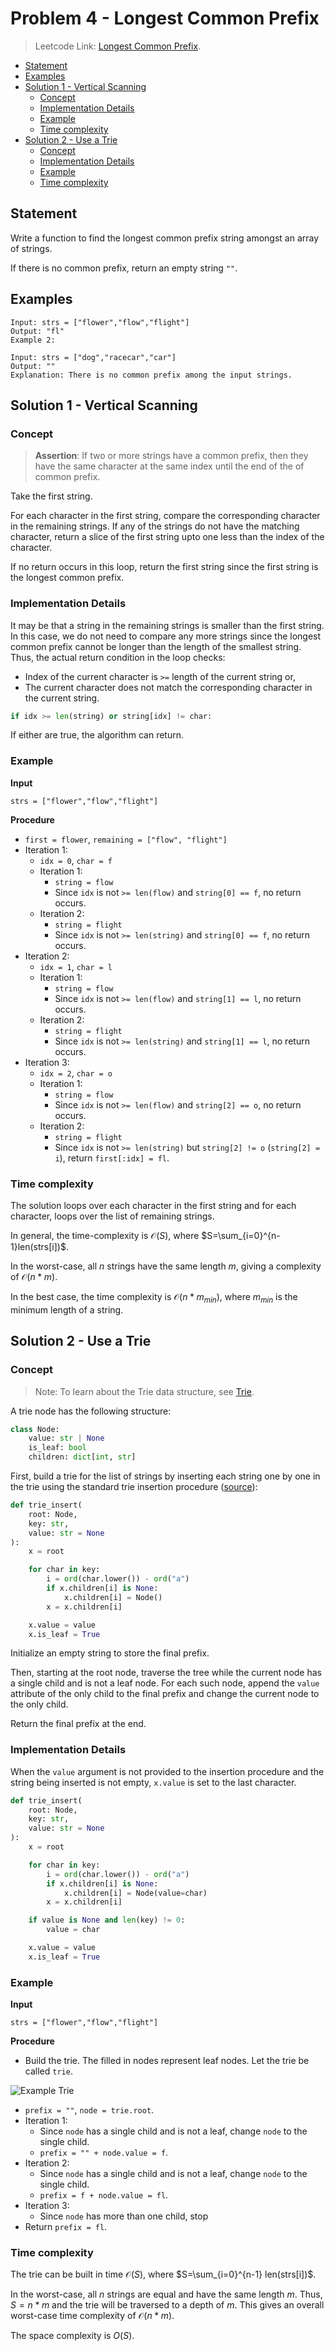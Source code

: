# <!-- omit in toc --> Problem 4 - Longest Common Prefix

> Leetcode Link: [Longest Common Prefix](https://leetcode.com/submissions/detail/730808235/).

- [Statement](#statement)
- [Examples](#examples)
- [Solution 1 - Vertical Scanning](#solution-1---vertical-scanning)
  - [Concept](#concept)
  - [Implementation Details](#implementation-details)
  - [Example](#example)
  - [Time complexity](#time-complexity)
- [Solution 2 - Use a Trie](#solution-2---use-a-trie)
  - [Concept](#concept-1)
  - [Implementation Details](#implementation-details-1)
  - [Example](#example-1)
  - [Time complexity](#time-complexity-1)

## Statement

Write a function to find the longest common prefix string amongst an array of strings.

If there is no common prefix, return an empty string `""`.

## Examples

```block
Input: strs = ["flower","flow","flight"]
Output: "fl"
Example 2:
```

```block
Input: strs = ["dog","racecar","car"]
Output: ""
Explanation: There is no common prefix among the input strings.
```

## Solution 1 - Vertical Scanning

### Concept

> **Assertion**: If two or more strings have a common prefix, then they have the same character at the same index until the end of the of common prefix.

Take the first string.

For each character in the first string, compare the corresponding character in the remaining strings. If any of the strings do not have the matching character, return a slice of the first string upto one less than the index of the character.

If no return occurs in this loop, return the first string since the first string is the longest common prefix.

### Implementation Details

It may be that a string in the remaining strings is smaller than the first string. In this case, we do not need to compare any more strings since the longest common prefix cannot be longer than the length of the smallest string. Thus, the actual return condition in the loop checks:

- Index of the current character is `>=` length of the current string or,
- The current character does not match the corresponding character in the current string.

```python
if idx >= len(string) or string[idx] != char:
```

If either are true, the algorithm can return.

### Example

**Input**

```block
strs = ["flower","flow","flight"]
```

**Procedure**

- `first = flower`, `remaining = ["flow", "flight"]`
- Iteration 1:
  - `idx = 0`, `char = f`
  - Iteration 1:
    - `string = flow`
    - Since `idx` is not `>= len(flow)` and `string[0] == f`, no return occurs.
  - Iteration 2:
    - `string = flight`
    - Since `idx` is not `>= len(string)` and `string[0] == f`, no return occurs.
- Iteration 2:
  - `idx = 1`, `char = l`
  - Iteration 1:
    - `string = flow`
    - Since `idx` is not `>= len(flow)` and `string[1] == l`, no return occurs.
  - Iteration 2:
    - `string = flight`
    - Since `idx` is not `>= len(string)` and `string[1] == l`, no return occurs.
- Iteration 3:
  - `idx = 2`, `char = o`
  - Iteration 1:
    - `string = flow`
    - Since `idx` is not `>= len(flow)` and `string[2] == o`, no return occurs.
  - Iteration 2:
    - `string = flight`
    - Since `idx` is not `>= len(string)` but `string[2] != o` (`string[2] = i`), return `first[:idx] = fl`.

### Time complexity

The solution loops over each character in the first string and for each character, loops over the list of remaining strings.

In general, the time-complexity is $\mathcal{O}(S)$, where $S=\sum_{i=0}^{n-1}len(strs[i])$.

In the worst-case, all $n$ strings have the same length $m$, giving a complexity of $\mathcal{O}(n*m)$.

In the best case, the time complexity is $\mathcal{O}(n*m_{min})$, where $m_{min}$ is the minimum length of a string.

## Solution 2 - Use a Trie

### Concept

> Note: To learn about the Trie data structure, see [Trie](https://en.wikipedia.org/wiki/Trie).

A trie node has the following structure:

```python
class Node:
    value: str | None
    is_leaf: bool
    children: dict[int, str]
```

First, build a trie for the list of strings by inserting each string one by one in the trie using the standard trie insertion procedure ([source](https://en.wikipedia.org/wiki/Trie#Insertion)):

```python
def trie_insert(
    root: Node,
    key: str,
    value: str = None
):
    x = root

    for char in key:
        i = ord(char.lower()) - ord("a")
        if x.children[i] is None:
            x.children[i] = Node()
        x = x.children[i]

    x.value = value
    x.is_leaf = True
```

Initialize an empty string to store the final prefix.

Then, starting at the root node, traverse the tree while the current node has a single child and is not a leaf node. For each such node, append the `value` attribute of the only child to the final prefix and change the current node to the only child.

Return the final prefix at the end.

### Implementation Details

When the `value` argument is not provided to the insertion procedure and the string being inserted is not empty, `x.value` is set to the last character.

```python
def trie_insert(
    root: Node,
    key: str,
    value: str = None
):
    x = root

    for char in key:
        i = ord(char.lower()) - ord("a")
        if x.children[i] is None:
            x.children[i] = Node(value=char)
        x = x.children[i]

    if value is None and len(key) != 0:
        value = char

    x.value = value
    x.is_leaf = True
```

### Example

**Input**

```block
strs = ["flower","flow","flight"]
```

**Procedure**

- Build the trie. The filled in nodes represent leaf nodes. Let the trie be called `trie`.

![Example Trie](../../assets/imgs/example_trie.png)

- `prefix = ""`, `node = trie.root`.
- Iteration 1:
  - Since `node` has a single child and is not a leaf, change `node` to the single child.
  - `prefix = "" + node.value = f`.
- Iteration 2:
  - Since `node` has a single child and is not a leaf, change `node` to the single child.
  - `prefix = f + node.value = fl`.
- Iteration 3:
  - Since `node` has more than one child, stop
- Return `prefix = fl`.

### Time complexity

The trie can be built in time $\mathcal{O}(S)$, where $S=\sum_{i=0}^{n-1} len(strs[i])$.

In the worst-case, all $n$ strings are equal and have the same length $m$. Thus, $S=n*m$ and the trie will be traversed to a depth of $m$. This gives an overall worst-case time complexity of $\mathcal{O}(n*m)$.

The space complexity is $O(S)$.
